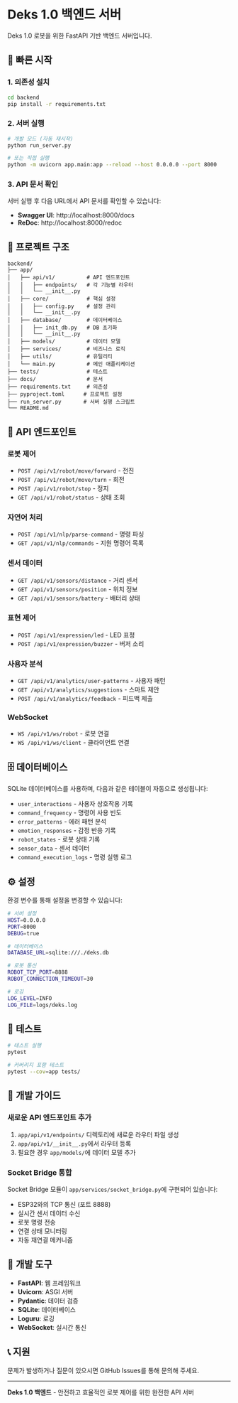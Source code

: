 # Deks 1.0 백엔드 서버

Deks 1.0 로봇을 위한 FastAPI 기반 백엔드 서버입니다.

## 🚀 빠른 시작

### 1. 의존성 설치

```bash
cd backend
pip install -r requirements.txt
```

### 2. 서버 실행

```bash
# 개발 모드 (자동 재시작)
python run_server.py

# 또는 직접 실행
python -m uvicorn app.main:app --reload --host 0.0.0.0 --port 8000
```

### 3. API 문서 확인

서버 실행 후 다음 URL에서 API 문서를 확인할 수 있습니다:

- **Swagger UI**: http://localhost:8000/docs
- **ReDoc**: http://localhost:8000/redoc

## 📁 프로젝트 구조

```
backend/
├── app/
│   ├── api/v1/          # API 엔드포인트
│   │   ├── endpoints/   # 각 기능별 라우터
│   │   └── __init__.py
│   ├── core/            # 핵심 설정
│   │   ├── config.py    # 설정 관리
│   │   └── __init__.py
│   ├── database/        # 데이터베이스
│   │   ├── init_db.py   # DB 초기화
│   │   └── __init__.py
│   ├── models/          # 데이터 모델
│   ├── services/        # 비즈니스 로직
│   ├── utils/           # 유틸리티
│   └── main.py          # 메인 애플리케이션
├── tests/               # 테스트
├── docs/                # 문서
├── requirements.txt     # 의존성
├── pyproject.toml      # 프로젝트 설정
├── run_server.py       # 서버 실행 스크립트
└── README.md
```

## 🔌 API 엔드포인트

### 로봇 제어
- `POST /api/v1/robot/move/forward` - 전진
- `POST /api/v1/robot/move/turn` - 회전
- `POST /api/v1/robot/stop` - 정지
- `GET /api/v1/robot/status` - 상태 조회

### 자연어 처리
- `POST /api/v1/nlp/parse-command` - 명령 파싱
- `GET /api/v1/nlp/commands` - 지원 명령어 목록

### 센서 데이터
- `GET /api/v1/sensors/distance` - 거리 센서
- `GET /api/v1/sensors/position` - 위치 정보
- `GET /api/v1/sensors/battery` - 배터리 상태

### 표현 제어
- `POST /api/v1/expression/led` - LED 표정
- `POST /api/v1/expression/buzzer` - 버저 소리

### 사용자 분석
- `GET /api/v1/analytics/user-patterns` - 사용자 패턴
- `GET /api/v1/analytics/suggestions` - 스마트 제안
- `POST /api/v1/analytics/feedback` - 피드백 제출

### WebSocket
- `WS /api/v1/ws/robot` - 로봇 연결
- `WS /api/v1/ws/client` - 클라이언트 연결

## 🗄️ 데이터베이스

SQLite 데이터베이스를 사용하며, 다음과 같은 테이블이 자동으로 생성됩니다:

- `user_interactions` - 사용자 상호작용 기록
- `command_frequency` - 명령어 사용 빈도
- `error_patterns` - 에러 패턴 분석
- `emotion_responses` - 감정 반응 기록
- `robot_states` - 로봇 상태 기록
- `sensor_data` - 센서 데이터
- `command_execution_logs` - 명령 실행 로그

## ⚙️ 설정

환경 변수를 통해 설정을 변경할 수 있습니다:

```bash
# 서버 설정
HOST=0.0.0.0
PORT=8000
DEBUG=true

# 데이터베이스
DATABASE_URL=sqlite:///./deks.db

# 로봇 통신
ROBOT_TCP_PORT=8888
ROBOT_CONNECTION_TIMEOUT=30

# 로깅
LOG_LEVEL=INFO
LOG_FILE=logs/deks.log
```

## 🧪 테스트

```bash
# 테스트 실행
pytest

# 커버리지 포함 테스트
pytest --cov=app tests/
```

## 📝 개발 가이드

### 새로운 API 엔드포인트 추가

1. `app/api/v1/endpoints/` 디렉토리에 새로운 라우터 파일 생성
2. `app/api/v1/__init__.py`에서 라우터 등록
3. 필요한 경우 `app/models/`에 데이터 모델 추가

### Socket Bridge 통합

Socket Bridge 모듈이 `app/services/socket_bridge.py`에 구현되어 있습니다:
- ESP32와의 TCP 통신 (포트 8888)
- 실시간 센서 데이터 수신
- 로봇 명령 전송
- 연결 상태 모니터링
- 자동 재연결 메커니즘

## 🔧 개발 도구

- **FastAPI**: 웹 프레임워크
- **Uvicorn**: ASGI 서버
- **Pydantic**: 데이터 검증
- **SQLite**: 데이터베이스
- **Loguru**: 로깅
- **WebSocket**: 실시간 통신

## 📞 지원

문제가 발생하거나 질문이 있으시면 GitHub Issues를 통해 문의해 주세요.

---

**Deks 1.0 백엔드** - 안전하고 효율적인 로봇 제어를 위한 완전한 API 서버
